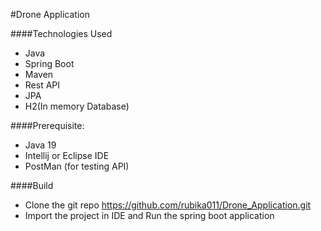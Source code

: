 #Drone Application

####Technologies Used
- Java
- Spring Boot
- Maven
- Rest API
- JPA
- H2(In memory Database)

####Prerequisite:
- Java 19
- Intellij or Eclipse IDE
- PostMan (for testing API)

####Build
- Clone the git repo https://github.com/rubika011/Drone_Application.git
- Import the project in IDE and Run the spring boot application

